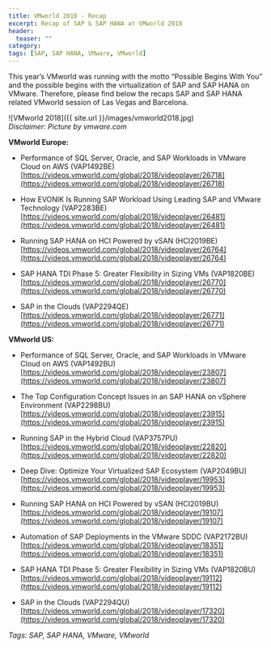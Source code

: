 ```yaml
---
title: VMworld 2018 - Recap
excerpt: Recap of SAP & SAP HANA at VMworld 2018
header:
  teaser: ""
category:
tags: [SAP, SAP HANA, VMware, VMworld]
---
```


This year’s VMworld was running with the motto “Possible Begins With You” and the possible begins with the virtualization of SAP and SAP HANA on VMware. Therefore, please find below the recaps SAP and SAP HANA related VMworld session of Las Vegas and Barcelona.

![VMworld 2018]({{ site.url }}/images/vmworld2018.jpg)  
*Disclaimer: Picture by vmware.com*

**VMworld Europe:**

* Performance of SQL Server, Oracle, and SAP Workloads in VMware Cloud on AWS (VAP1492BE)
[https://videos.vmworld.com/global/2018/videoplayer/26718](https://videos.vmworld.com/global/2018/videoplayer/26718)

* How EVONIK Is Running SAP Workload Using Leading SAP and VMware Technology (VAP2283BE)
[https://videos.vmworld.com/global/2018/videoplayer/26481](https://videos.vmworld.com/global/2018/videoplayer/26481)

* Running SAP HANA on HCI Powered by vSAN (HCI2019BE)
[https://videos.vmworld.com/global/2018/videoplayer/26764](https://videos.vmworld.com/global/2018/videoplayer/26764)

* SAP HANA TDI Phase 5: Greater Flexibility in Sizing VMs (VAP1820BE)
[https://videos.vmworld.com/global/2018/videoplayer/26770](https://videos.vmworld.com/global/2018/videoplayer/26770)

* SAP in the Clouds (VAP2294QE)  
[https://videos.vmworld.com/global/2018/videoplayer/26771](https://videos.vmworld.com/global/2018/videoplayer/26771)

**VMworld US:**

* Performance of SQL Server, Oracle, and SAP Workloads in VMware Cloud on AWS (VAP1492BU)
[https://videos.vmworld.com/global/2018/videoplayer/23807](https://videos.vmworld.com/global/2018/videoplayer/23807)

* The Top Configuration Concept Issues in an SAP HANA on vSphere Environment (VAP2298BU)
[https://videos.vmworld.com/global/2018/videoplayer/23915](https://videos.vmworld.com/global/2018/videoplayer/23915)

* Running SAP in the Hybrid Cloud (VAP3757PU)
[https://videos.vmworld.com/global/2018/videoplayer/22820](https://videos.vmworld.com/global/2018/videoplayer/22820)

* Deep Dive: Optimize Your Virtualized SAP Ecosystem (VAP2049BU)
[https://videos.vmworld.com/global/2018/videoplayer/19953](https://videos.vmworld.com/global/2018/videoplayer/19953)

* Running SAP HANA on HCI Powered by vSAN (HCI2019BU)
[https://videos.vmworld.com/global/2018/videoplayer/19107](https://videos.vmworld.com/global/2018/videoplayer/19107)

* Automation of SAP Deployments in the VMware SDDC (VAP2172BU)
[https://videos.vmworld.com/global/2018/videoplayer/18351](https://videos.vmworld.com/global/2018/videoplayer/18351)

* SAP HANA TDI Phase 5: Greater Flexibility in Sizing VMs (VAP1820BU)
[https://videos.vmworld.com/global/2018/videoplayer/19112](https://videos.vmworld.com/global/2018/videoplayer/19112)

* SAP in the Clouds (VAP2294QU)
[https://videos.vmworld.com/global/2018/videoplayer/17320](https://videos.vmworld.com/global/2018/videoplayer/17320)


*Tags: SAP, SAP HANA, VMware, VMworld*
